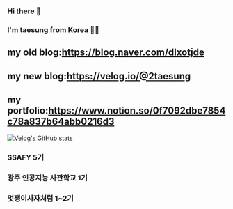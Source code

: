 ### Hi there 👋
### I'm taesung from Korea 👋👋

## my old blog:https://blog.naver.com/dlxotjde
## my new blog:https://velog.io/@2taesung
## my portfolio:https://www.notion.so/0f7092dbe7854c78a837b64abb0216d3
<!-- [![Velog's GitHub stats](https://velog-readme-stats.vercel.app/api/badge?name=2taesung)](https://velog.io/@2taesung)  -->

[![Velog's GitHub stats](https://velog-readme-stats.vercel.app/api?name=2taesung)](https://github.com/eungyeole/velog-readme-stats)


### SSAFY 5기
### 광주 인공지능 사관학교 1기
### 멋쟁이사자처럼 1~2기
